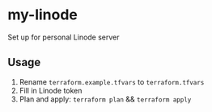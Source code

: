 # my-linode

Set up for personal Linode server

## Usage

1. Rename `terraform.example.tfvars` to `terraform.tfvars`
2. Fill in Linode token
3. Plan and apply: `terraform plan` && `terraform apply`
